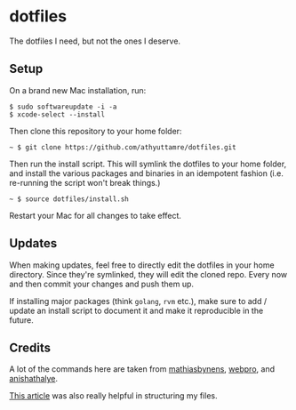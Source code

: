# dotfiles

The dotfiles I need, but not the ones I deserve.

## Setup

On a brand new Mac installation, run:

```shell
$ sudo softwareupdate -i -a
$ xcode-select --install
```
Then clone this repository to your home folder:

```shell
~ $ git clone https://github.com/athyuttamre/dotfiles.git
```

Then run the install script. This will symlink the dotfiles to your
home folder, and install the various packages and binaries in an idempotent
fashion (i.e. re-running the script won't break things.)

```shell
~ $ source dotfiles/install.sh
```

Restart your Mac for all changes to take effect.

## Updates

When making updates, feel free to directly edit the dotfiles in your
home directory. Since they're symlinked, they will edit the cloned repo.
Every now and then commit your changes and push them up.

If installing major packages (think `golang`, `rvm` etc.), make sure to
add / update an install script to document it and make it reproducible in the future.

## Credits

A lot of the commands here are taken from [mathiasbynens](https://github.com/mathiasbynens/dotfiles), [webpro](https://github.com/webpro/dotfiles), and [anishathalye](https://github.com/anishathalye/dotfiles).

[This article](https://medium.com/@webprolific/getting-started-with-dotfiles-43c3602fd789) was also really helpful in structuring my files.
